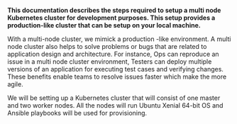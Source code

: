 **This documentation describes the steps required to setup a multi node Kubernetes cluster for development purposes. This setup provides a production-like cluster that can be setup on your local machine.**

With a multi-node cluster, we mimick a production -like environment.
A multi node cluster also helps to solve problems or bugs that are related to application design and architecture. For instance, Ops can reproduce an issue in a multi node cluster environment, Testers can deploy multiple versions of an application for executing test cases and verifying changes. These benefits enable teams to resolve issues faster which make the more agile.


We will be setting up a Kubernetes cluster that will consist of one master and two worker nodes. All the nodes will run Ubuntu Xenial 64-bit OS and Ansible playbooks will be used for provisioning.

